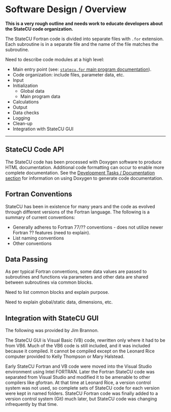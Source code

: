 # Software Design / Overview

**This is a very rough outline and needs work to educate developers about the StateCU code organization.**

The StateCU Fortran code is divided into separate files with `.for` extension.
Each subroutine is in a separate file and the name of the file matches the subroutine.

Need to describe code modules at a high level:

* Main entry point (see: [`statecu.for` main program documentation](https://github.com/OpenCDSS/cdss-app-statecu-fortran/blob/master/src/main/fortran/statecu.for)).
* Code organization:  include files, parameter data, etc.
* Input
* Initialization
	+ Global data
	+ Main program data
* Calculations
* Output
* Data checks
* Logging
* Clean-up
* Integration with StateCU GUI

-------------

## StateCU Code API

The StateCU code has been processed with Doxygen software to produce HTML documentation.
Additional code formatting can occur to enable more complete documentation.
See the [Development Tasks / Documentation section](../dev-tasks/documenting.md)
for information on using Doxygen to generate code documentation.

## Fortran Conventions

StateCU has been in existence for many years and the code as evolved through different versions of the Fortran language.
The following is a summary of current conventions:

* Generally adheres to Fortran 77/?? conventions - does not utilize newer Fortran ?? features (need to explain).
* List naming conventions
* Other conventions

## Data Passing

As per typical Fortran conventions, some data values are passed to subroutines and functions via parameters
and other data are shared between subroutines via common blocks.

Need to list common blocks and explain purpose.

Need to explain global/static data, dimensions, etc.

## Integration with StateCU GUI

The following was provided by Jim Brannon.

The StateCU GUI is Visual Basic (VB) code, rewritten only where it had to be from VB6.
Much of the VB6 code is still included, and it was included because it compiled.
It cannot be compiled except on the Leonard Rice computer provided to Kelly Thompson or Mary Halstead.

Early StateCU Fortran and VB code were moved into the Visual Studio environment using Intel FORTRAN.
Later the Fortran StateCU code was separated from Visual Studio and modified it to be amenable to other compilers like gfortran.
At that time at Leonard Rice, a version control system was not used,
so complete sets of StateCU code for each version were kept in named folders.
StateCU Fortran code was finally added to a version control system (Git) much later,
but StateCU code was changing infrequently by that time.
